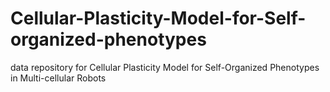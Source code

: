 # Cellular-Plasticity-Model-for-Self-organized-phenotypes
data repository for Cellular Plasticity Model for Self-Organized Phenotypes in Multi-cellular Robots

